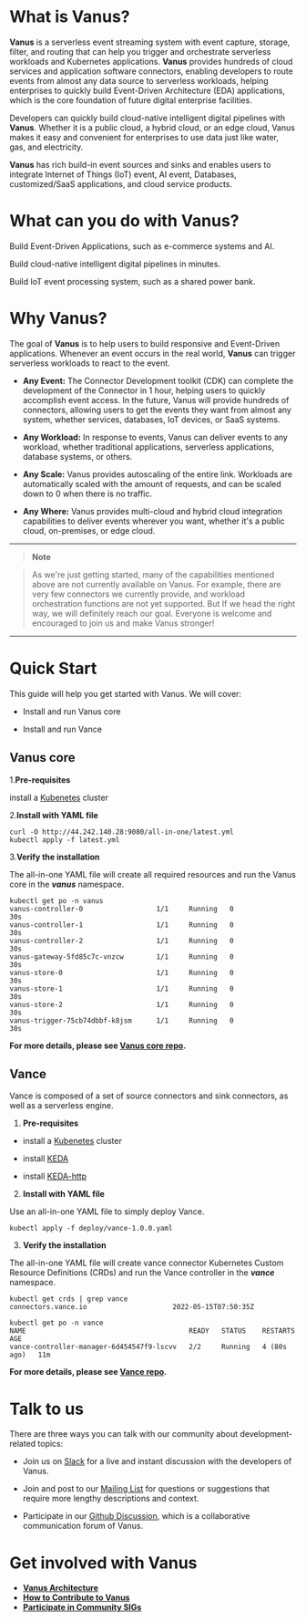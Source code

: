 # What is Vanus?

**Vanus** is a serverless event streaming system with event capture, storage, filter, and routing that can help you trigger and orchestrate serverless workloads and Kubernetes applications. **Vanus** provides hundreds of cloud services and application software connectors, enabling developers to route events from almost any data source to serverless workloads, helping enterprises to quickly build Event-Driven Architecture (EDA) applications, which is the core foundation of future digital enterprise facilities. 

Developers can quickly build cloud-native intelligent digital pipelines with **Vanus**. Whether it is a public cloud, a hybrid cloud, or an edge cloud, Vanus makes it easy and convenient for enterprises to use data just like water, gas, and electricity.

**Vanus** has rich build-in event sources and sinks and enables users to integrate Internet of Things (IoT) event, AI event, Databases, customized/SaaS applications, and cloud service products.



# What can you do with Vanus?

Build Event-Driven Applications, such as e-commerce systems and AI.

Build cloud-native intelligent digital pipelines in minutes.

Build IoT event processing system, such as a shared power bank.

# Why Vanus?

The goal of **Vanus** is to help users to build responsive and Event-Driven applications. Whenever an event occurs in the real world, **Vanus** can trigger serverless workloads to react to the event.

- **Any Event:** The Connector Development toolkit (CDK) can complete the development of the Connector in 1 hour, helping users to quickly accomplish event access. In the future, Vanus will provide hundreds of connectors, allowing users to get the events they want from almost any system, whether services, databases, IoT devices, or SaaS systems.

- **Any Workload:** In response to events, Vanus can deliver events to any workload, whether traditional applications, serverless applications, database systems, or others.

- **Any Scale:** Vanus provides autoscaling of the entire link. Workloads are automatically scaled with the amount of requests, and can be scaled down to 0 when there is no traffic.

- **Any Where:**  Vanus provides multi-cloud and hybrid cloud integration capabilities to deliver events wherever you want, whether it's a public cloud, on-premises, or edge cloud.

---
> **Note**

> As we're just getting started, many of the capabilities mentioned above are not currently available on Vanus. For example, there are very few connectors we currently provide, and workload orchestration functions are not yet supported. But If we head the right way, we will definitely reach our goal. Everyone is welcome and encouraged to join us and make Vanus stronger!

---

# Quick Start

This guide will help you get started with Vanus. We will cover:

- Install and run Vanus core

- Install and run Vance

## Vanus core

1.**Pre-requisites**


install a [Kubenetes](https://kubernetes.io/docs/setup/)  cluster

2.**Install with YAML file**

```
curl -O http://44.242.140.28:9080/all-in-one/latest.yml
kubectl apply -f latest.yml
```

3.**Verify the installation**

The all-in-one YAML file will create all required resources and run the Vanus core in the ***vanus*** namespace.

```
kubectl get po -n vanus
vanus-controller-0                  1/1     Running   0             30s
vanus-controller-1                  1/1     Running   0             30s
vanus-controller-2                  1/1     Running   0             30s
vanus-gateway-5fd85c7c-vnzcw        1/1     Running   0             30s
vanus-store-0                       1/1     Running   0             30s
vanus-store-1                       1/1     Running   0             30s
vanus-store-2                       1/1     Running   0             30s
vanus-trigger-75cb74dbbf-k8jsm      1/1     Running   0             30s
```
**For more details, please see [Vanus core repo](https://github.com/linkall-labs/vanus).**

## Vance

Vance is composed of a set of source connectors and sink connectors, as well as a serverless engine.

1. **Pre-requisites**

- install a [Kubenetes](https://kubernetes.io/docs/setup/) cluster

- install [KEDA](https://keda.sh/docs/2.7/deploy/)

- install [KEDA-http](https://github.com/kedacore/http-add-on/blob/main/docs/install.md)

2. **Install with YAML file**

Use an all-in-one YAML file to simply deploy Vance.

```
kubectl apply -f deploy/vance-1.0.0.yaml
```

3. **Verify the installation**

The all-in-one YAML file will create vance connector Kubernetes Custom Resource Definitions (CRDs) and run the Vance controller in the ***vance*** namespace.

```
kubectl get crds | grep vance
connectors.vance.io                     2022-05-15T07:50:35Z
```
```
kubectl get po -n vance
NAME                                        READY   STATUS    RESTARTS      AGE
vance-controller-manager-6d454547f9-lscvv   2/2     Running   4 (80s ago)   11m
```
**For more details, please see [Vance repo](https://github.com/linkall-labs/vance).**

# Talk to us

There are three ways you can talk with our community about development-related topics:

- Join us on [Slack](https://join.slack.com/t/linkall-group/shared_invite/zt-1994ehs51-Yf5_EAvdfm4VH~o_djG7Sg) for a live and instant discussion with the developers of Vanus.

- Join and post to our [Mailing List](https://groups.google.com/g/linkall) for questions or suggestions that require more lengthy descriptions and context.

- Participate in our [Github Discussion](https://github.com/linkall-labs/vanus/discussions), which is a collaborative communication forum of Vanus.


# Get involved with Vanus

- [**Vanus Architecture**](https://github.com/linkall-labs/docs/blob/main/architecture.md)
- [**How to Contribute to Vanus**](https://github.com/linkall-labs/docs/blob/main/how-to-contribute.md)
- [**Participate in Community SIGs**](https://github.com/linkall-labs/docs/blob/main/SIGs.md)


